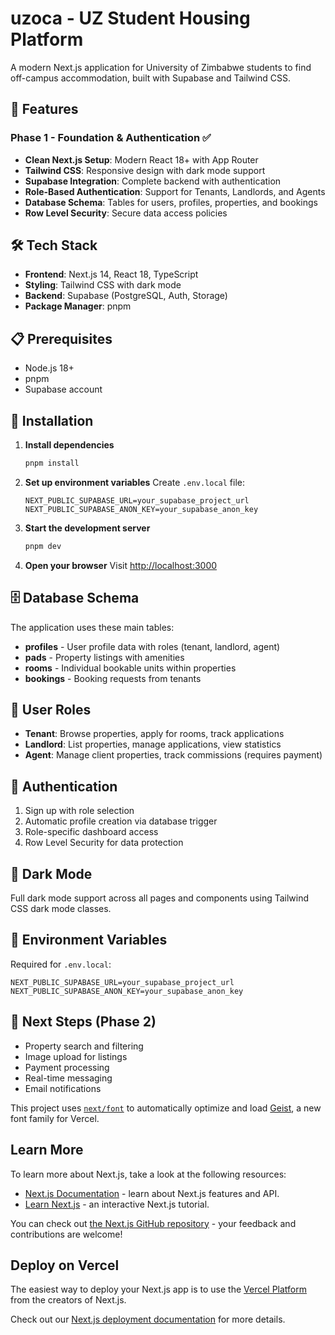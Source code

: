 # uzoca - UZ Student Housing Platform

A modern Next.js application for University of Zimbabwe students to find off-campus accommodation, built with Supabase and Tailwind CSS.

## 🚀 Features

### Phase 1 - Foundation & Authentication ✅
- **Clean Next.js Setup**: Modern React 18+ with App Router
- **Tailwind CSS**: Responsive design with dark mode support
- **Supabase Integration**: Complete backend with authentication
- **Role-Based Authentication**: Support for Tenants, Landlords, and Agents
- **Database Schema**: Tables for users, profiles, properties, and bookings
- **Row Level Security**: Secure data access policies

## 🛠 Tech Stack

- **Frontend**: Next.js 14, React 18, TypeScript
- **Styling**: Tailwind CSS with dark mode
- **Backend**: Supabase (PostgreSQL, Auth, Storage)
- **Package Manager**: pnpm

## 📋 Prerequisites

- Node.js 18+ 
- pnpm
- Supabase account

## 🔧 Installation

1. **Install dependencies**
   ```bash
   pnpm install
   ```

2. **Set up environment variables**
   Create `.env.local` file:
   ```env
   NEXT_PUBLIC_SUPABASE_URL=your_supabase_project_url
   NEXT_PUBLIC_SUPABASE_ANON_KEY=your_supabase_anon_key
   ```

3. **Start the development server**
   ```bash
   pnpm dev
   ```

4. **Open your browser**
   Visit [http://localhost:3000](http://localhost:3000)

## 🗄 Database Schema

The application uses these main tables:

- **profiles** - User profile data with roles (tenant, landlord, agent)
- **pads** - Property listings with amenities
- **rooms** - Individual bookable units within properties  
- **bookings** - Booking requests from tenants

## 👥 User Roles

- **Tenant**: Browse properties, apply for rooms, track applications
- **Landlord**: List properties, manage applications, view statistics
- **Agent**: Manage client properties, track commissions (requires payment)

## 🔐 Authentication

1. Sign up with role selection
2. Automatic profile creation via database trigger
3. Role-specific dashboard access
4. Row Level Security for data protection

## 🎨 Dark Mode

Full dark mode support across all pages and components using Tailwind CSS dark mode classes.

## 📝 Environment Variables

Required for `.env.local`:
```env
NEXT_PUBLIC_SUPABASE_URL=your_supabase_project_url
NEXT_PUBLIC_SUPABASE_ANON_KEY=your_supabase_anon_key
```

## 🔄 Next Steps (Phase 2)

- Property search and filtering
- Image upload for listings
- Payment processing
- Real-time messaging
- Email notifications

This project uses [`next/font`](https://nextjs.org/docs/app/building-your-application/optimizing/fonts) to automatically optimize and load [Geist](https://vercel.com/font), a new font family for Vercel.

## Learn More

To learn more about Next.js, take a look at the following resources:

- [Next.js Documentation](https://nextjs.org/docs) - learn about Next.js features and API.
- [Learn Next.js](https://nextjs.org/learn) - an interactive Next.js tutorial.

You can check out [the Next.js GitHub repository](https://github.com/vercel/next.js) - your feedback and contributions are welcome!

## Deploy on Vercel

The easiest way to deploy your Next.js app is to use the [Vercel Platform](https://vercel.com/new?utm_medium=default-template&filter=next.js&utm_source=create-next-app&utm_campaign=create-next-app-readme) from the creators of Next.js.

Check out our [Next.js deployment documentation](https://nextjs.org/docs/app/building-your-application/deploying) for more details.
